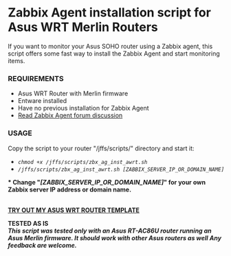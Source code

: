 # Zabbix Agent installation script for Asus WRT Merlin Routers

If you want to monitor your Asus SOHO router using a Zabbix agent, this script offers some fast way to install the Zabbix Agent and start monitoring items.


### REQUIREMENTS

<UL>
  <LI>Asus WRT Router with Merlin firmware
  <LI>Entware installed
  <LI>Have no previous installation for Zabbix Agent
  <LI><a href="https://www.snbforums.com/threads/rt-ac86u-with-zabbix-agent.64343/#post-645193">Read Zabbix Agent forum discussion</a>
</UL>


### USAGE

Copy the script to your router "/jffs/scripts/" directory and start it:
<i>
<UL>
  <LI><code>chmod +x /jffs/scripts/zbx_ag_inst_awrt.sh</code>
  <LI><code>/jffs/scripts/zbx_ag_inst_awrt.sh [ZABBIX_SERVER_IP_OR_DOMAIN_NAME]</code>
</UL>
</i>


<strong><p>* Change "<i>[ZABBIX_SERVER_IP_OR_DOMAIN_NAME]</i>" for your own Zabbix server IP address or domain name.</strong>

<BR><strong><a href="https://github.com/diasdmhub/Zabbix_Template_Asus_Merlin">TRY OUT MY ASUS WRT ROUTER TEMPLATE</a></strong>

<strong>TESTED AS IS</strong>
<BR>
<strong><i>
  This script was tested only with an Asus RT-AC86U router running an Asus Merlin firmware.
  It should work with other Asus routers as well
  Any feedback are welcome.
</i></strong>
